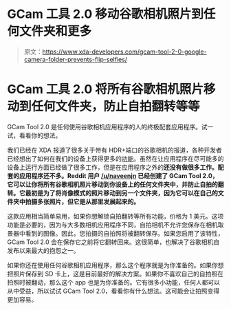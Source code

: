 # GCam 工具 2.0 移动谷歌相机照片到任何文件夹和更多

> 原文：<https://www.xda-developers.com/gcam-tool-2-0-google-camera-folder-prevents-flip-selfies/>

# GCam 工具 2.0 将所有谷歌相机照片移动到任何文件夹，防止自拍翻转等等

GCam Tool 2.0 是任何使用谷歌相机应用程序的人的终极配套应用程序。试一试，看看你的想法。

我们已经在 XDA 报道了很多关于带有 HDR+端口的谷歌相机的报道，各种开发者已经想出了如何在我们的设备上获得更多的[功能](https://www.xda-developers.com/google-camera-mod-portrait-mode-lens-blur-4k-video/)。虽然在让应用程序在尽可能多的设备上运行方面已经做了很多工作，但是在应用程序之外的**还没有做很多工作。配套的应用程序还不多。Reddit 用户 [/u/naveenjn](https://www.reddit.com/user/naveenjn) 已经创建了 GCam Tool 2.0，它可以让你将所有谷歌相机照片移动到你设备上的任何文件夹中，并防止自拍的翻转。它最初是为了将肖像模式的照片移动到另一个文件夹，因为它可以在自己的文件夹中拍摄多张照片，但它是从那里发展起来的。**

这款应用相当简单易用，如果你想解锁自拍翻转等所有功能，价格为 1 美元。这项功能是必要的，因为与大多数相机应用程序不同，自拍相机不允许您保存在相机取景器中看到的图像。因此，您拍摄的自拍照将被翻转保存。如果您启用了该特性，GCam Tool 2.0 会在保存它之前将它翻转回来。这很简单，也解决了谷歌相机自发布以来最大的抱怨之一。

如果你还在使用任何谷歌相机应用程序，那么这个程序就是为你准备的。如果你想把照片保存到 SD 卡上，这是目前最好的解决方案。如果你不喜欢自己的自拍照在拍照时被翻动，那么这个 app 也是为你准备的。它有很多小功能，任何人都可以从中受益，所以试试 GCam Tool 2.0，看看你有什么想法。这可能会让拍照变得更加容易。